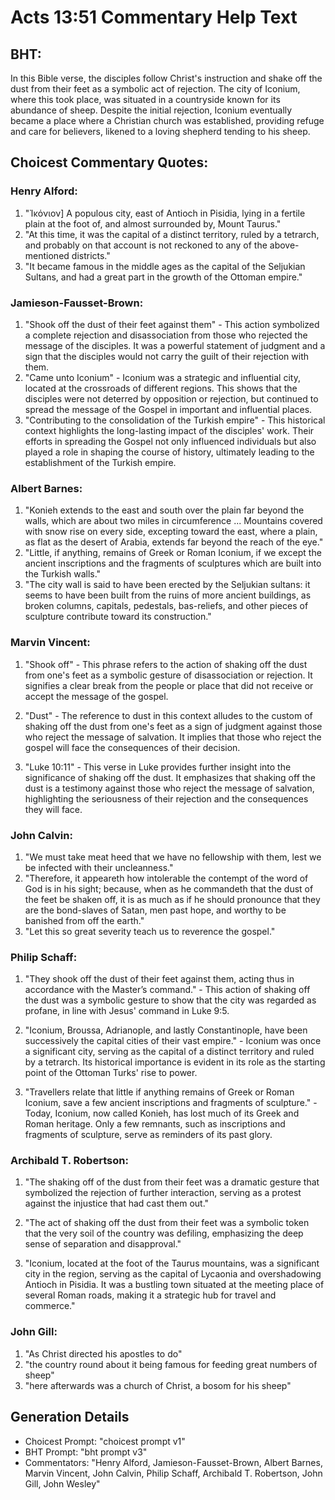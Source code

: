 # Acts 13:51 Commentary Help Text

## BHT:
In this Bible verse, the disciples follow Christ's instruction and shake off the dust from their feet as a symbolic act of rejection. The city of Iconium, where this took place, was situated in a countryside known for its abundance of sheep. Despite the initial rejection, Iconium eventually became a place where a Christian church was established, providing refuge and care for believers, likened to a loving shepherd tending to his sheep.

## Choicest Commentary Quotes:
### Henry Alford:
1. "Ἰκόνιον] A populous city, east of Antioch in Pisidia, lying in a fertile plain at the foot of, and almost surrounded by, Mount Taurus."
2. "At this time, it was the capital of a distinct territory, ruled by a tetrarch, and probably on that account is not reckoned to any of the above-mentioned districts."
3. "It became famous in the middle ages as the capital of the Seljukian Sultans, and had a great part in the growth of the Ottoman empire."

### Jamieson-Fausset-Brown:
1. "Shook off the dust of their feet against them" - This action symbolized a complete rejection and disassociation from those who rejected the message of the disciples. It was a powerful statement of judgment and a sign that the disciples would not carry the guilt of their rejection with them.
2. "Came unto Iconium" - Iconium was a strategic and influential city, located at the crossroads of different regions. This shows that the disciples were not deterred by opposition or rejection, but continued to spread the message of the Gospel in important and influential places.
3. "Contributing to the consolidation of the Turkish empire" - This historical context highlights the long-lasting impact of the disciples' work. Their efforts in spreading the Gospel not only influenced individuals but also played a role in shaping the course of history, ultimately leading to the establishment of the Turkish empire.

### Albert Barnes:
1. "Konieh extends to the east and south over the plain far beyond the walls, which are about two miles in circumference ... Mountains covered with snow rise on every side, excepting toward the east, where a plain, as flat as the desert of Arabia, extends far beyond the reach of the eye."
2. "Little, if anything, remains of Greek or Roman Iconium, if we except the ancient inscriptions and the fragments of sculptures which are built into the Turkish walls."
3. "The city wall is said to have been erected by the Seljukian sultans: it seems to have been built from the ruins of more ancient buildings, as broken columns, capitals, pedestals, bas-reliefs, and other pieces of sculpture contribute toward its construction."

### Marvin Vincent:
1. "Shook off" - This phrase refers to the action of shaking off the dust from one's feet as a symbolic gesture of disassociation or rejection. It signifies a clear break from the people or place that did not receive or accept the message of the gospel.

2. "Dust" - The reference to dust in this context alludes to the custom of shaking off the dust from one's feet as a sign of judgment against those who reject the message of salvation. It implies that those who reject the gospel will face the consequences of their decision.

3. "Luke 10:11" - This verse in Luke provides further insight into the significance of shaking off the dust. It emphasizes that shaking off the dust is a testimony against those who reject the message of salvation, highlighting the seriousness of their rejection and the consequences they will face.

### John Calvin:
1. "We must take meat heed that we have no fellowship with them, lest we be infected with their uncleanness."
2. "Therefore, it appeareth how intolerable the contempt of the word of God is in his sight; because, when as he commandeth that the dust of the feet be shaken off, it is as much as if he should pronounce that they are the bond-slaves of Satan, men past hope, and worthy to be banished from off the earth."
3. "Let this so great severity teach us to reverence the gospel."

### Philip Schaff:
1. "They shook off the dust of their feet against them, acting thus in accordance with the Master’s command." - This action of shaking off the dust was a symbolic gesture to show that the city was regarded as profane, in line with Jesus' command in Luke 9:5.

2. "Iconium, Broussa, Adrianople, and lastly Constantinople, have been successively the capital cities of their vast empire." - Iconium was once a significant city, serving as the capital of a distinct territory and ruled by a tetrarch. Its historical importance is evident in its role as the starting point of the Ottoman Turks' rise to power.

3. "Travellers relate that little if anything remains of Greek or Roman Iconium, save a few ancient inscriptions and fragments of sculpture." - Today, Iconium, now called Konieh, has lost much of its Greek and Roman heritage. Only a few remnants, such as inscriptions and fragments of sculpture, serve as reminders of its past glory.

### Archibald T. Robertson:
1. "The shaking off of the dust from their feet was a dramatic gesture that symbolized the rejection of further interaction, serving as a protest against the injustice that had cast them out." 

2. "The act of shaking off the dust from their feet was a symbolic token that the very soil of the country was defiling, emphasizing the deep sense of separation and disapproval." 

3. "Iconium, located at the foot of the Taurus mountains, was a significant city in the region, serving as the capital of Lycaonia and overshadowing Antioch in Pisidia. It was a bustling town situated at the meeting place of several Roman roads, making it a strategic hub for travel and commerce."

### John Gill:
1. "As Christ directed his apostles to do"
2. "the country round about it being famous for feeding great numbers of sheep"
3. "here afterwards was a church of Christ, a bosom for his sheep"


## Generation Details
- Choicest Prompt: "choicest prompt v1"
- BHT Prompt: "bht prompt v3"
- Commentators: "Henry Alford, Jamieson-Fausset-Brown, Albert Barnes, Marvin Vincent, John Calvin, Philip Schaff, Archibald T. Robertson, John Gill, John Wesley"

